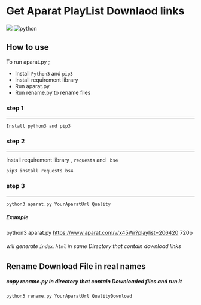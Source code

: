 # Get  Aparat PlayList Downlaod links
![](https://upload.wikimedia.org/wikipedia/commons/4/4b/Aparat_logo_%28fa%29_black_2014.png)
![python](https://fedoramagazine.org/wp-content/uploads/2015/11/Python_logo-945x400.png "python")
## How to use
To run aparat.py ;

- Install `Python3` and `pip3`
- Install requirement library
- Run aparat.py
- Run rename.py to rename files

### step 1
------------
    Install python3 and pip3

### step 2
------------
Install requirement library , `requests` and ` bs4`

    pip3 install requests bs4
    
### step 3
------------
    python3 aparat.py YourAparatUrl Quality
 
#####  Example
 python3 aparat.py https://www.aparat.com/v/x45Wr?playlist=206420 720p
######  will generate `index.html` in same Directory that contain download links

## Rename Download File in real names
##### copy rename.py in directory that contain Downloaded files and run it
    python3 rename.py YourAparatUrl QualityDownload